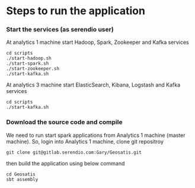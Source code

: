 # Steps to run the application

### Start the services (as serendio user)

At analytics 1 machine start Hadoop, Spark, Zookeeper and Kafka services

    cd scripts
    ./start-hadoop.sh
    ./start-spark.sh
    ./start-zookeeper.sh    
    ./start-kafka.sh    
    
At analytics 3 machine start ElasticSearch, Kibana, Logstash and Kafka services

    cd scripts
    ./start-kafka.sh


### Download the source code and compile 

We need to run start spark applications from Analytics 1 machine (master machine). So, login into Analytics 1 machine, clone git repositroy

    git clone git@gitlab.serendio.com:Gary/Geosatis.git

then build the application using below command

    cd Geosatis
    sbt assembly
	

 
